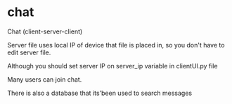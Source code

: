 # chat
Chat (client-server-client)

Server file uses local IP of device that file is placed in, so you don't have to edit server file.

Although you should set server IP on server_ip variable in clientUI.py file

Many users can join chat.

There is also a database that its'been used to search messages
